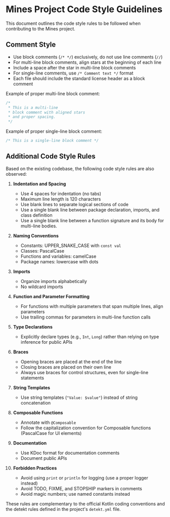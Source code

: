 # Mines Project Code Style Guidelines

This document outlines the code style rules to be followed when contributing to the Mines project.

## Comment Style

- Use block comments (`/* */`) exclusively, do not use line comments (`//`)
- For multi-line block comments, align stars at the beginning of each line
- Include a space after the star in multi-line block comments
- For single-line comments, use `/* Comment text */` format
- Each file should include the standard license header as a block comment

Example of proper multi-line block comment:

```kotlin
/*
 * This is a multi-line
 * block comment with aligned stars
 * and proper spacing.
 */
```

Example of proper single-line block comment:

```kotlin
/* This is a single-line block comment */
```

## Additional Code Style Rules

Based on the existing codebase, the following code style rules are also observed:

1. **Indentation and Spacing**
    - Use 4 spaces for indentation (no tabs)
    - Maximum line length is 120 characters
    - Use blank lines to separate logical sections of code
    - Use a single blank line between package declaration, imports, and class definition
    - Use a single blank line between a function signature and its body for multi-line bodies.

2. **Naming Conventions**
    - Constants: UPPER_SNAKE_CASE with `const val`
    - Classes: PascalCase
    - Functions and variables: camelCase
    - Package names: lowercase with dots

3. **Imports**
    - Organize imports alphabetically
    - No wildcard imports

4. **Function and Parameter Formatting**
    - For functions with multiple parameters that span multiple lines, align parameters
    - Use trailing commas for parameters in multi-line function calls

5. **Type Declarations**
    - Explicitly declare types (e.g., `Int`, `Long`) rather than relying on type inference for public APIs

6. **Braces**
    - Opening braces are placed at the end of the line
    - Closing braces are placed on their own line
    - Always use braces for control structures, even for single-line statements

7. **String Templates**
    - Use string templates (`"Value: $value"`) instead of string concatenation

8. **Composable Functions**
    - Annotate with `@Composable`
    - Follow the capitalization convention for Composable functions (PascalCase for UI elements)

9. **Documentation**
    - Use KDoc format for documentation comments
    - Document public APIs

10. **Forbidden Practices**
    - Avoid using `print` or `println` for logging (use a proper logger instead)
    - Avoid TODO, FIXME, and STOPSHIP markers in comments
    - Avoid magic numbers; use named constants instead

These rules are complementary to the official Kotlin coding conventions and the detekt rules defined in the project's `detekt.yml` file.
